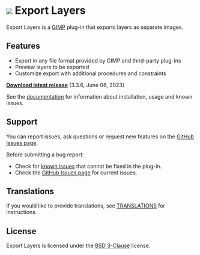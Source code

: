 # [![](docs/images/logo_small.svg)](https://kamilburda.github.io/gimp-export-layers/) Export Layers

Export Layers is a [GIMP](https://www.gimp.org/) plug-in that exports layers as separate images.

Features
--------

* Export in any file format provided by GIMP and third-party plug-ins
* Preview layers to be exported
* Customize export with additional procedures and constraints


[**Download latest release**](https://github.com/kamilburda/gimp-export-layers/releases/tag/3.3.6) (3.3.6, June 06, 2023)

See the [documentation](https://kamilburda.github.io/gimp-export-layers/sections) for information about installation, usage and known issues.


Support
-------

You can report issues, ask questions or request new features on the [GitHub Issues page](https://github.com/kamilburda/gimp-export-layers/issues).

Before submitting a bug report:
* Check for [known issues](docs/sections/Known-Issues.md) that cannot be fixed in the plug-in.
* Check the [GitHub Issues page](https://github.com/kamilburda/gimp-export-layers/issues) for current issues.


Translations
------------

If you would like to provide translations, see [TRANSLATIONS](TRANSLATIONS.md) for instructions.


License
-------

Export Layers is licensed under the [BSD 3-Clause](LICENSE) license.
